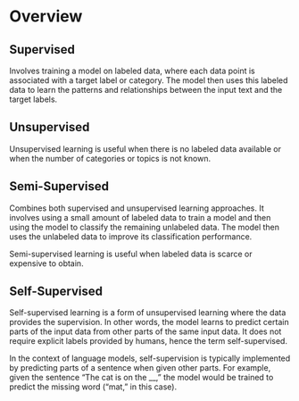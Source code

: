 # Overview

## Supervised

Involves training a model on labeled data, where each data point is associated with a target label or category. The model then uses this labeled data to learn the patterns and relationships between the input text and the target labels.

## Unsupervised

Unsupervised learning is useful when there is no labeled data available or when the number of categories or topics is not known.

## Semi-Supervised

Combines both supervised and unsupervised learning approaches. It involves using a small amount of labeled data to train a model and then using the model to classify the remaining unlabeled data. The model then uses the unlabeled data to improve its classification performance.

Semi-supervised learning is useful when labeled data is scarce or expensive to obtain.

## Self-Supervised

Self-supervised learning is a form of unsupervised learning where the data provides the supervision. In other words, the model learns to predict certain parts of the input data from other parts of the same input data. It does not require explicit labels provided by humans, hence the term self-supervised.

In the context of language models, self-supervision is typically implemented by predicting parts of a sentence when given other parts. For example, given the sentence “The cat is on the \_\_,” the model would be trained to predict the missing word (“mat,” in this case).
